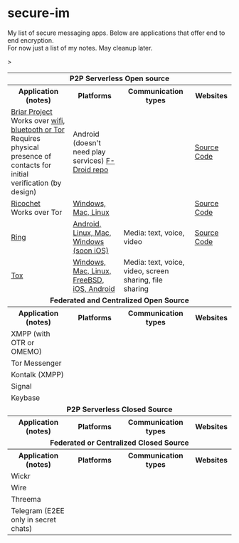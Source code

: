 # secure-im
My list of secure messaging apps.  Below are applications that offer end to end encryption.<br>
For now just a list of my notes.  May cleanup later.<br>

<table>
<tr><td colspan=4 align="center"><b>P2P Serverless Open source</b></td></tr>
  <th>Application (notes)</th>
  <th>Platforms</th>
  <th>Communication types</th>
  <th>Websites</th>

<tr>
  <td><a href="briarproject.org">Briar Project</a><br>
    Works over <a href="https://briarproject.org/how-it-works.html">wifi, bluetooth or Tor</a><br>
    Requires physical presence of contacts for initial verification (by design)</td>
  <td>Android (doesn't need play services) <a href="https://briarproject.org/fdroid/repo?fingerprint=1FB874BEE7276D28ECB2C9B06E8A122EC4BCB4008161436CE474C257CBF49BD6">F-Droid repo<a/></td>
  <td></td>
  <td><a href="https://code.briarproject.org/akwizgran/briar/tree/master">Source Code</a></td>
</tr>

<tr>
  <td><a href="ricochet.im">Ricochet</a><br>
    Works over Tor</td>
  <td><a href="https://ricochet.im/releases/latest/">Windows, Mac, Linux</a></td>
  <td></td>
  <td><a href="https://github.com/ricochet-im/ricochet">Source Code</a></td>
 </tr>

<tr>
  <td><a href="ring.cx">Ring</a></td>>
  <td><a href="https://ring.cx/en/download">Android, Linux, Mac, Windows (soon iOS)</a></td>
  <td>Media: text, voice, video</td>
  <td><a href="https://github.com/savoirfairelinux/">Source Code</a></td>
</tr>

<tr>
  <td><a href="tox.chat">Tox</a></td>
  <td><a href="https://tox.chat/download.html">Windows, Mac, Linux, FreeBSD, iOS, Android</a></td>
  <td>Media: text, voice, video, screen sharing, file sharing</td>
  <td></td>
</tr>

<tr><td colspan=4 align="center"><b>Federated and Centralized Open Source</b></td></tr>
  <th>Application (notes)</th>
  <th>Platforms</th>
  <th>Communication types</th>
  <th>Websites</th>

<tr>
  <td>XMPP (with OTR or OMEMO)</td>
</tr>

<tr>
  <td>Tor Messenger</td>
</tr>

<tr>
  <td>Kontalk (XMPP)</td>
</tr>

<tr>
  <td>Signal</td>
</tr>

<tr>
  <td>Keybase</td>
</tr>

<tr><td colspan=4 align="center"><b>P2P Serverless Closed Source</b></td></tr>
  <th>Application (notes)</th>
  <th>Platforms</th>
  <th>Communication types</th>
  <th>Websites</th>

<tr><td colspan=4 align="center"><b>Federated or Centralized Closed Source</b></td></tr>
  <th>Application (notes)</th>
  <th>Platforms</th>
  <th>Communication types</th>
  <th>Websites</th>

<tr>
  <td>Wickr</td>
</tr>

<tr>
  <td>Wire</td>
</tr>

<tr>
  <td>Threema</td>
</tr>

<tr>
  <td>Telegram (E2EE only in secret chats)</td>
</tr>
</table>

